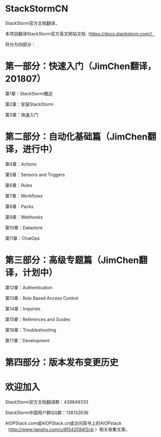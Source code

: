 # StackStormCN
StackStorm官方文档翻译，

本项目翻译StackStorm官方英文网站文档（https://docs.stackstorm.com/）

将分为四部分：
# 第一部分：快速入门（JimChen翻译，201807）

第1章：StackStorm概述

第2章：安装StackStorm

第3章：快速入门

# 第二部分：自动化基础篇（JimChen翻译，进行中）

  第4章：Actions
  
  第5章：Sensors and Triggers
  
  第6章：Rules
  
  第7章：Workflows
  
  第8章：Packs
  
  第9章：Webhooks
  
  第10章：Datastore
  
  第11章：ChatOps

# 第三部分：高级专题篇（JimChen翻译，计划中）

  第12章：Authentication
  
  第13章：Role Based Access Control
  
  第14章：Inquiries
  
  第15章：References and Guides
  
  第16章：Troubleshooting
  
  第17章：Development
 
# 第四部分：版本发布变更历史


# 欢迎加入


StackStorm官方文档翻译群：438849333

StackStorm中国用户群QQ群：138132636

AIOPStack.com或AIOPStack.cn或访问简书上的AIOPstack（http://www.jianshu.com/u/8f542594f2cb
）相关收集文章。
